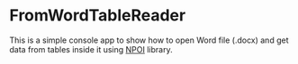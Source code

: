 # FromWordTableReader

This is a simple console app to show how to open Word file (.docx) and get data from tables inside it using [NPOI](https://github.com/nissl-lab/npoi-examples/tree/main) library.
